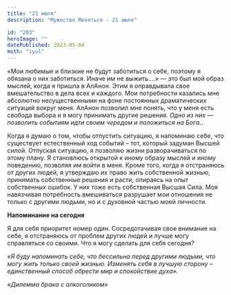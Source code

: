 ```yaml
---
title: "21 июля"
description: "Мужество Меняться - 21 июля"

id: "203"
heroImage: ""
datePublished: 2023-05-04
moth: "iyul"
---
```


«Мои любимые и близкие не будут заботиться о себе, поэтому я обязана о них
заботиться. Иначе им не выжить….» — это был мой образ мыслей, когда я пришла в
АлАнон. Этим я оправдывала свое вмешательство в дела всех и каждого. Мои
потребности казались мне абсолютно несущественными на фоне постоянных
драматических ситуаций вокруг меня. АлАнон позволил мне понять, что у меня
есть свобода выбора и я могу принимать другие решения. _Одно из них —
позволить событиям идти своим чередом и положиться на Бога_..

Когда я думаю о том, чтобы отпустить ситуацию, я напоминаю себе, что
существует естественный ход событий – тот, который задуман Высшей силой.
Отпуская ситуацию, я позволяю жизни разворачиваться по этому плану. Я
становлюсь открытой к иному образу мыслей и иному поведению, позволяя им войти
в меня. Кроме того, когда я отстраняюсь от других людей, я утверждаю их право
жить собственной жизнью, принимать собственные решения и расти, опираясь на
опыт собственных ошибок. У них тоже есть собственная Высшая Сила. Моя
навязчивая потребность вмешиваться разрушает мои отношения не только с другими
людьми, но и с духовной частью моей личности.

**Напоминание на сегодня**

Я для себя приоритет номер один. Сосредотачивая свое внимание на себе, я
отстраняюсь от проблем других людей и лучше могу справляться со своими. Что я
могу сделать для себя сегодня?

_«Я буду напоминать себе, что бессильна перед другими людьми, что могу жить
только своей жизнью. Изменять себя в лучшую сторону – единственный способ
обрести мир и спокойствие духа»._

_«Дилемма брака с алкоголиком»_
